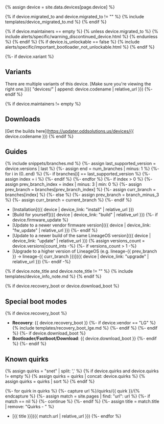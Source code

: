 {% assign device = site.data.devices[page.device] %}

{% if device.migrated_to and device.migrated_to != "" %}
{% include templates/device_migrated_to.md %}
{% endif %}

{% if device.maintainers == empty %}
{% unless device.migrated_to %}
{% include alerts/specific/warning_discontinued_device.html %}
{% endunless %}
{% endif %}
{% if device.is_unlockable == false %}
{% include alerts/specific/important_bootloader_not_unlockable.html %}
{% endif %}

{%- if device.variant %}
## Variants

There are multiple variants of this device. [Make sure you're viewing the right one.]({{ "devices/" | append: device.codename | relative_url }})
{%- endif %}

{% if device.maintainers != empty %}
## Downloads
[Get the builds here](https://updater.oddsolutions.us/devices/{{ device.codename }})
{% endif %}

## Guides

{% include snippets/branches.md %}
{%- assign last_supported_version = device.versions | last %}
{%- assign end = num_branches | minus: 1 %}
{%- for i in (0..end) %}
{%- if branches[i] == last_supported_version %}
{%- assign index = i %}
{%- endif %}
{%- endfor %}
{%- if index > 0 %}
    {%- assign prev_branch_index = index | minus: 3 | min: 0 %}
    {%- assign prev_branch = branches[prev_branch_index] %}
    {%- assign curr_branch = branches[index] %}
{%- else %}
    {%- assign prev_branch = branch_minus_3 %}
    {%- assign curr_branch = current_branch %}
{%- endif %}

- [Installation]({{ device | device_link: "install" | relative_url }})
- [Build for yourself]({{ device | device_link: "build" | relative_url }})
{%- if device.firmware_update %}
- [Update to a newer vendor firmware version]({{ device | device_link: "fw_update" | relative_url }})
{%- endif %}
- [Update to a newer build of the same LineageOS version]({{ device | device_link: "update" | relative_url }})
{% assign versions_count = device.versions|count_ints -%}
{%- if versions_count > 1 -%}
- [Upgrade to a higher version of LineageOS (e.g. lineage-{{ prev_branch }} -> lineage-{{ curr_branch }})]({{ device | device_link: "upgrade" | relative_url }})
{%- endif -%}

{% if device.note_title and device.note_title != "" %}
{% include templates/device_info_note.md %}
{% endif %}

{% if device.recovery_boot or device.download_boot %}
## Special boot modes

{% if device.recovery_boot %}
* **Recovery**: {{ device.recovery_boot }}
{%- if device.vendor == "LG" %}
    {% include templates/recovery_boot_lge.md %}
{%- endif %}
{%- endif %}
{%- if device.download_boot %}
* **Bootloader/Fastboot/Download**: {{ device.download_boot }}
{%- endif %}
{%- endif %}

## Known quirks

{% assign quirks = "snet" | split: ',' %}
{% if device.quirks and device.quirks != empty %}
    {% assign quirks = quirks | concat: device.quirks %}
    {% assign quirks = quirks | sort %}
{% endif %}

{%- for quirk in quirks %}
{%- capture url %}/quirks/{{ quirk }}/{% endcapture %}
{%- assign match = site.pages | find: "url": url %}
{%- if match == nil %}
{%- continue %}
{%- endif %}
{%- assign title = match.title | remove: "Quirks - " %}
- [{{ title }}]({{ match.url | relative_url }})
{%- endfor %}
